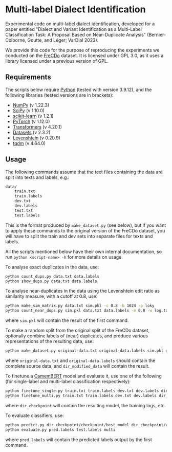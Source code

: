 # Multi-label Dialect Identification

Experimental code on multi-label dialect identification, developed for a paper entitled "Dialect and Variant Identification as a Multi-Label Classification Task: A Proposal Based on Near-Duplicate Analysis" (Bernier-Colborne, Goutte, and Léger; VarDial 2023).

We provide this code for the purpose of reproducing the experiments we conducted on the [FreCDo](https://github.com/MihaelaGaman/FreCDo) dataset. It is licensed under GPL 3.0, as it uses a library licensed under a previous version of GPL.

## Requirements

The scripts below require [Python](https://www.python.org/) (tested with version 3.9.12), and the following libraries (tested versions are in brackets):

- [NumPy](https://numpy.org/) (v 1.22.3)
- [SciPy](https://scipy.org/) (v 1.10.0)
- [scikit-learn](https://scikit-learn.org/stable/) (v 1.2.1)
- [PyTorch](https://pytorch.org/) (v 1.12.0)
- [Transformers](https://huggingface.co/docs/transformers/index) (v 4.20.1) 
- [Datasets](https://huggingface.co/docs/datasets/index) (v 2.3.2)
- [Levenshtein](https://github.com/maxbachmann/Levenshtein) (v 0.20.9)
- [tqdm](https://github.com/tqdm/tqdm) (v 4.64.0)


## Usage

The following commands assume that the text files containing the data are split into texts and labels, e.g.:

```bash
data/
	train.txt
	train.labels
	dev.txt
	dev.labels
	test.txt
	test.labels
```

This is the format produced by `make_dataset.py` (see below), but if you want to apply these commands to the original version of the FreCDo dataset, you will have to split the train and dev sets into separate files for texts and labels.

All the scripts mentioned below have their own internal documentation, so run `python <script-name> -h` for more details on usage.

To analyse exact duplicates in the data, use:

```bash
python count_dups.py data.txt data.labels
python show_dups.py data.txt data.labels
```

To analyse near-duplicates in the data using the Levenshtein edit ratio as similarity measure, with a cutoff at 0.8, use:

```bash
python make_sim_matrix.py data.txt sim.pkl -c 0.8 -b 1024 -p loky
python count_near_dups.py sim.pkl data.txt data.labels -m 0.8 -w log.txt -n token 
```

where `sim.pkl` will contain the result of the first command.

To make a random split from the original split of the FreCDo dataset, optionally combine labels of (near) duplicates, and produce various representations of the resulting data, use:

```bash
python make_dataset.py original-data.txt original-data.labels sim.pkl dir_modified_data -m 0.8 -t 0.85 -d 0.05
```

where `original-data.txt` and `original-data.labels` should contain the complete source data, and `dir_modified_data` will contain the result.

To finetune a [CamemBERT](https://huggingface.co/camembert-base) model and evaluate it, use one of the following (for single-label and multi-label classification respectively):

```bash
python finetune_single.py train.txt train.labels dev.txt dev.labels dir_checkpoint --freeze_embeddings --freeze_encoder_upto 10
python finetune_multi.py train.txt train.labels dev.txt dev.labels dir_checkpoint --freeze_embeddings --freeze_encoder_upto 10
```

where `dir_checkpoint` will contain the resulting model, the training logs, etc.

To evaluate classifiers, use:

```bash
python predict.py dir_checkpoint/checkpoint/best_model dir_checkpoint/checkpoint/tokenizer test.txt pred.labels
python evaluate.py pred.labels test.labels multi
```

where `pred.labels` will contain the predicted labels output by the first command.

